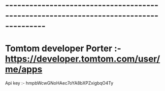 # --------------------------------------------------------------------------------------
# Tomtom developer Porter :- https://developer.tomtom.com/user/me/apps 

Api key :-
hmpbWcwGNoHAec7oYA8bXPZxigbqO4Ty


